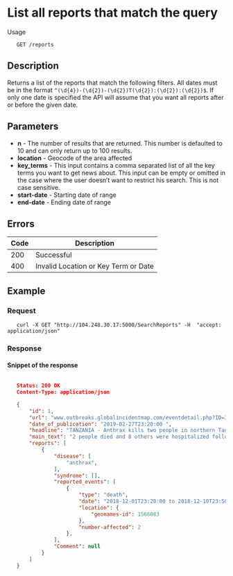 # List all reports that match the query

Usage
```
   GET /reports
```
## Description
Returns a list of the reports that match the following filters. All dates must be in the format `^(\d{4})-(\d{2})-(\d{2})T(\d{2}):(\d{2}):(\d{2})$`. If only one date is specified the API will assume that you want all reports after or before the given date. 

## Parameters
- **n** - The number of results that are returned. This number is defaulted to 10 and can only return up to 100 results.
- **location** - Geocode of the area affected
- **key_terms** - This input contains a comma separated list of all the key terms you want to get news about.
This input can be empty or omitted in the case where the user doesn’t want to restrict his search. This is not case sensitive.
- **start-date** - Starting date of range
- **end-date** - Ending date of range


## Errors

| Code | Description |
| ---- | ---------- |
| 200  | Successful |
| 400  | Invalid Location or Key Term or Date |

## Example

### Request
```
   curl -X GET "http://104.248.30.17:5000/SearchReports" -H  "accept: application/json"
```
### Response
#### Snippet of the response ####
```JSON

   Status: 200 OK
   Content-Type: application/json

   {
       "id": 1,
       "url": "www.outbreaks.globalincidentmap.com/eventdetail.php?ID=31146",
       "date_of_publication": "2019-02-27T23:20:00 ",
       "headline": "TANZANIA - Anthrax kills two people in northern Tanzania",
       "main_text": "2 people died and 8 others were hospitalized following an anthrax outbreak...",
       "reports": [
           {
               "disease": [
                   "anthrax",
               ],
               "syndrome": [],
               "reported_events": [
                   {
                       "type": "death",
                       "date": "2018-12-01T23:20:00 to 2018-12-10T23:50:00",
                       "location": {
                           "geonames-id": 1566083
                       },
                       "number-affected": 2
                   },
               ],
               "Comment": null
           }
       ]
   }
```
